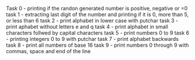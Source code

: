 Task 0 - printing if the randon generated number is positive, negative or =0
task 1 - extracting last digit of the number and printing if it is 0, more than 5, or less than 6
task 2 - print alphabet in lower case with putchar
task 3 - print aphabet without letters e and q
task 4 - print alphabet in small characters follwed by capital characters
task 5 - print numbers 0 to 9
task 6 - printing integers 0 to 9 with putchar
task 7 - print alphabet backwards
task 8 - print all numbers of base 16
task 9 - print numbers 0 through 9 with commas, space and end of the line
